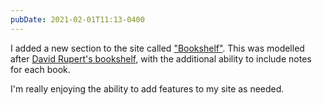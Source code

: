 ```yaml
---
pubDate: 2021-02-01T11:13-0400
---
```


I added a new section to the site called ["Bookshelf"](https://seanmcp.com/bookshelf). This was modelled after [David Rupert's bookshelf](https://daverupert.com/bookshelf), with the additional ability to include notes for each book.

I'm really enjoying the ability to add features to my site as needed.